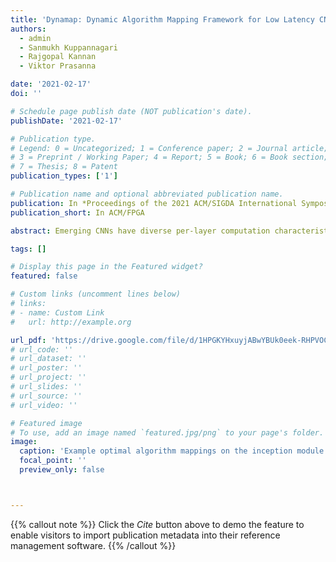 ```yaml
---
title: 'Dynamap: Dynamic Algorithm Mapping Framework for Low Latency CNN Inference'
authors:
  - admin
  - Sanmukh Kuppannagari
  - Rajgopal Kannan
  - Viktor Prasanna

date: '2021-02-17'
doi: ''

# Schedule page publish date (NOT publication's date).
publishDate: '2021-02-17'

# Publication type.
# Legend: 0 = Uncategorized; 1 = Conference paper; 2 = Journal article;
# 3 = Preprint / Working Paper; 4 = Report; 5 = Book; 6 = Book section;
# 7 = Thesis; 8 = Patent
publication_types: ['1']

# Publication name and optional abbreviated publication name.
publication: In *Proceedings of the 2021 ACM/SIGDA International Symposium on Field-Programmable Gate Arrays*
publication_short: In ACM/FPGA

abstract: Emerging CNNs have diverse per-layer computation characteristics including parallelism, arithmetic intensity, locality, and memory footprint. Per-layer strategy selection and fine-grained tuning is required to achieve low end-to-end latency. In this paper, we address these problems by an algorithm-architecture co-optimization framework, DYNAMAP, consisting of (1) a unified hardware overlay that can be reused across layers, supporting dynamic mapping of all three families of popular convolution algorithms; (2) a novel software Design Space Exploration (DSE) flow that chooses the optimal strategy mapping at compile time. We show that the algorithm mapping space increases exponentially with network depth, and while the optimal algorithm selection problem is NP-hard in general, by exploiting the series-parallel structure of CNN models, we demonstrate a polynomial-time solution for optimal algorithm mapping on SOTA CNN graphs.

tags: []

# Display this page in the Featured widget?
featured: false

# Custom links (uncomment lines below)
# links:
# - name: Custom Link
#   url: http://example.org

url_pdf: 'https://drive.google.com/file/d/1HPGKYHxuyjABwYBUk0eek-RHPVOCL36Q/view?usp=sharing'
# url_code: ''
# url_dataset: ''
# url_poster: ''
# url_project: ''
# url_slides: ''
# url_source: ''
# url_video: ''

# Featured image
# To use, add an image named `featured.jpg/png` to your page's folder.
image:
  caption: 'Example optimal algorithm mappings on the inception module task graphss'
  focal_point: ''
  preview_only: false



---
```


{{% callout note %}}
Click the _Cite_ button above to demo the feature to enable visitors to import publication metadata into their reference management software.
{{% /callout %}}
